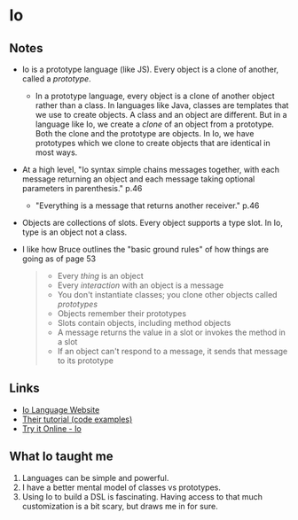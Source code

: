 # Io

## Notes

- Io is a prototype language (like JS). Every object is a clone of another, called a _prototype_.
  - In a prototype language, every object is a clone of another object rather than a class. In languages like Java, classes are templates that we use to create objects. A class and an object are different. But in a language like Io, we create a _clone_ of an object from a prototype. Both the clone and the prototype are objects. In Io, we have prototypes which we clone to create objects that are identical in most ways.
- At a high level, "Io syntax simple chains messages together, with each message returning an object and each message taking optional parameters in parenthesis." p.46

  - "Everything is a message that returns another receiver." p.46

- Objects are collections of slots. Every object supports a type slot. In Io, type is an object not a class.

- I like how Bruce outlines the "basic ground rules" of how things are going as of page 53
  > - Every _thing_ is an object
  > - Every _interaction_ with an object is a message
  > - You don't instantiate classes; you clone other objects called _prototypes_
  > - Objects remember their prototypes
  > - Slots contain objects, including method objects
  > - A message returns the value in a slot or invokes the method in a slot
  > - If an object can't respond to a message, it sends that message to its prototype

## Links

- [Io Language Website](https://iolanguage.org/)
- [Their tutorial (code examples)](https://iolanguage.org/tutorial.html)
- [Try it Online - Io](https://tio.run/#io)

## What Io taught me

1. Languages can be simple and powerful.
2. I have a better mental model of classes vs prototypes.
3. Using Io to build a DSL is fascinating. Having access to that much customization is a bit scary, but draws me in for sure.
